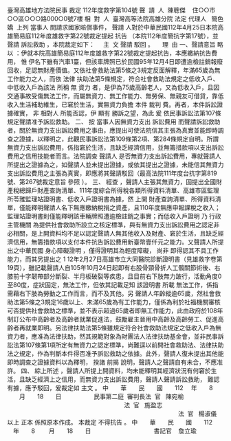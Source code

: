 臺灣高雄地方法院民事
裁定
112年度救字第104號
聲  請  人  陳聰傑    住○○市○○區○○○路000○0號7樓
相  對  人  臺灣高等法院高雄分院
法定
代理人
  簡色嬌  
上列
當事人
間請求國家賠償事件，
聲請
人對於中華民國112年4月25日本院高雄簡易庭112年度雄救字第22號裁定提起
抗告
（本院112年度簡抗字第17號），並聲請
訴訟救助
，本院裁定如下：
    主  文
聲請
駁回
。
    理  由
一、聲請意旨
略以
：伊就本院高雄簡易庭112年度雄救字第22號裁定提起抗告，本應繳納抗告費用，
惟
伊名下雖有汽車1臺，但該車牌照已於民國95年12月4日即遭逾檢註銷報廢回收，足認無財產價值。又依社會救助法第5條之3規定反面解釋，年滿65歲為無工作能力之人，而依
法律
扶助法第5條規定，符合社會救助法規定之低收入戶、中低收入戶為該法
所稱
無
資力
者，是伊為75歲高齡老人，又為低收入戶，且因交通事故受傷無法工作，而屬無資力、無工作能力、無勞保、無親友可借貸，靠低收入生活補助維生，已窘於生活，實無資力負擔
本件
裁判
費。再者，本件訴訟證據確實，
非
相對人
所能否認，伊
顯有
勝訴之望，為此
爰
依民事訴訟法第107條規定聲請准予訴訟救助。
二、
按
當事人因無資力支出
訴訟費用
而聲請訴訟救助者，關於無資力支出訴訟費用之事由，應提出可使法院信其主張為真實並能即時調查之證據，以釋明之，此觀民事訴訟法第109條第2項、第284條規定自明。所謂無資力支出訴訟費用，係指窘於生活，且缺乏經濟信用，並無籌措款項以支出訴訟費用之信用技能者而言。法院調查
聲請人
是否無資力支出訴訟費用，專就聲請人所提出之證據為之，如聲請人並未提出證據，或依其提出之證據，未能信其無資力支出訴訟費用之主張為真實，即應將其聲請駁回（最高法院111年度台抗字第819號、第267號裁定意旨
參照
）。
三、
經查
，聲請人主張其無資力，固提出全國財產稅總歸戶財產查詢清單、111年度綜合所得稅各類所得資料清單、高雄市區監理所苓雅監理站證明書、低收入戶證明書為據，然
上開
財產查詢清單、所得資料清單，僅能釋明聲請人名下無應繳納稅捐之資產，且110年度無應申報課稅之收入；監理站證明書則僅能釋明該車輛牌照遭逾檢註銷之事實；而低收入戶證明
乃
行政
主管機關
為提供社會救助所設立之核定標準，與有無資力支出訴訟費用之認定非必相關，是上開資料均不足以認定聲請人無其他收入及財產、窘於生活，且缺乏經濟信用，無籌措款項以支付本件抗告訴訟費用新臺幣壹仟元之能力。又聲請人所提出之中華民國
身心障礙證明
，僅得證明其為輕度障礙，
尚非
即得認其不具工作能力，而其另提出之
1
12年2月27日高雄市立大同醫院診斷證明書（見雄救字卷第19頁），雖記載聲請人自105年10月24日起即有右股骨頸骨折人工髖關節術後、右膝前十字韌帶部分斷裂、半月板破裂等疾患，且目前右下肢無力跛行，活動角度0至80度，症狀固定，無法工作，但依其記載足知
該證明書
所載
無法工作，係指需藉右下肢為勞動之工作而言，而不及其他。另
聲請人年齡縱逾65歲，然社會救助法第5條之3規定16歲以上、未滿65歲為有工作能力，僅係為利於社福機關審核可否提供社會救助之標準，並不表示超過65歲者即無工作能力，此由政府於108年制訂公布中高齡者及高齡者就業促進法，鼓勵雇主晉用中高齡及高齡勞工、促進高齡者再就業即明。另法律扶助法第5條雖規定符合社會救助法規定之低收入戶為無資力者，應准為法律扶助，然其規範對象為財團法人法律扶助基金會，並非民事訴訟法第107條第1項所定有無資力之認定標準，尚難逕以前開社會救助法、法律扶助法之規定，作為判斷本件得否准予訴訟救助之依據。此外，聲請人復未提出其他能即時調查之證據資料以為釋明，
揆諸
前揭
說明，聲請人之聲請自有未合，不應准許。
四、
綜上所述
，聲請人所提上開資料，均未能釋明其經濟狀況有何窘於生活，且缺乏經濟上之信用，而無資力支出訴訟費用，聲請人聲請訴訟救助，
難認
有據，應予駁回，爰裁定如
主文
。
中　　華　　民　　國　　112 　年　　8 　　月　　18　　日
                  民事第二庭  審判長法  官   陳宛榆
　　　　　　　　　
                                    法  官   施盈志
　　　　　　　　　　　　　　　　　　
                                    法  官   楊淑儀
以上
正本
係照原本作成。
本裁定
不得抗告
。
中　　華　　民　　國　　112 　年　　8 　　月　　18　　日
                                    
書記官
   詹立瑜
